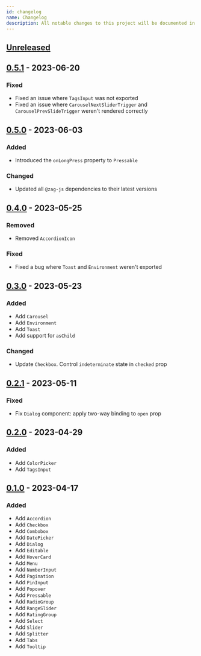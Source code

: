 ```yaml
---
id: changelog
name: Changelog
description: All notable changes to this project will be documented in this file. The format is based on Keep a Changelog and this project adheres to and this project adheres to Semantic Versioning.
---
```


## [Unreleased]

## [0.5.1] - 2023-06-20

### Fixed

- Fixed an issue where `TagsInput` was not exported
- Fixed an issue where `CarouselNextSliderTrigger` and `CarouselPrevSlideTrigger` weren't rendered correctly

## [0.5.0] - 2023-06-03

### Added

- Introduced the `onLongPress` property to `Pressable`

### Changed

- Updated all `@zag-js` dependencies to their latest versions

## [0.4.0] - 2023-05-25

### Removed

- Removed `AccordionIcon`

### Fixed

- Fixed a bug where `Toast` and `Environment` weren't exported

## [0.3.0] - 2023-05-23

### Added

- Add `Carousel`
- Add `Environment`
- Add `Toast`
- Add support for `asChild`

### Changed

- Update `Checkbox`. Control `indeterminate` state in `checked` prop

## [0.2.1] - 2023-05-11

### Fixed

- Fix `Dialog` component: apply two-way binding to `open` prop

## [0.2.0] - 2023-04-29

### Added

- Add `ColorPicker`
- Add `TagsInput`

## [0.1.0] - 2023-04-17

### Added

- Add `Accordion`
- Add `Checkbox`
- Add `Combobox`
- Add `DatePicker`
- Add `Dialog`
- Add `Editable`
- Add `HoverCard`
- Add `Menu`
- Add `NumberInput`
- Add `Pagination`
- Add `PinInput`
- Add `Popover`
- Add `Pressable`
- Add `RadioGroup`
- Add `RangeSlider`
- Add `RatingGroup`
- Add `Select`
- Add `Slider`
- Add `Splitter`
- Add `Tabs`
- Add `Tooltip`

[unreleased]: https://github.com/chakra-ui/ark/compare/@ark-ui/vue@0.5.1...HEAD
[0.5.1]: https://github.com/chakra-ui/ark/releases/tag/@ark-ui/vue@0.5.1
[0.5.0]: https://github.com/chakra-ui/ark/releases/tag/@ark-ui/vue@0.5.0
[0.4.0]: https://github.com/chakra-ui/ark/releases/tag/@ark-ui/vue@0.4.0
[0.3.0]: https://github.com/chakra-ui/ark/releases/tag/@ark-ui/vue@0.3.0
[0.2.1]: https://github.com/chakra-ui/ark/releases/tag/@ark-ui/vue@0.2.1
[0.2.0]: https://github.com/chakra-ui/ark/releases/tag/@ark-ui/vue@0.2.0
[0.1.0]: https://github.com/chakra-ui/ark/releases/tag/@ark-ui/vue@0.1.0
